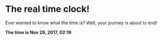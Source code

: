 # The real time clock!

Ever wanted to know what the time is? Well, your journey is about to end!

**The time is Nov 29, 2017, 02:19**